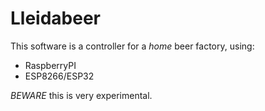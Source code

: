 # Lleidabeer

This software is a controller for a _home_ beer factory, using:

- RaspberryPI
- ESP8266/ESP32 

*BEWARE* this is very experimental.
